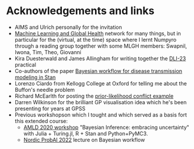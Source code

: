 # Acknowledgements and links

- AIMS and Ulrich personally for the invitation
- [Machine Learning and Global Health](mlgh.net/people) network for many things, but in  particular for the (virtual, at the time) space where I lernt Numpyro through a reading group together with some MLGH members: Swapnil, Iwona, Tim, Theo, Giovanni
- Kira Duesterwald and James Allingham for writing together the [DLI-23](https://github.com/deep-learning-indaba/indaba-pracs-2023) practical
- Co-authors of the paper [Bayesian workflow for disease transmission modeling in Stan](https://onlinelibrary.wiley.com/doi/abs/10.1002/sim.9164) 
- Lorenzo Ciardo from Kellogg College at Oxford for telling me about the Buffon's needle problem
- Richard McEarlth for posting the [prior-likelihood conflict example](https://twitter.com/rlmcelreath/status/1701165075493470644)
- Darren Wilkinson for the brilliant GP visualisation idea which he's been presenting for years at GPSS
- Previous workshopson which I tought and which served as a basis fort this extended course: 
    - [AMLD 2020 workshop](https://github.com/elizavetasemenova/EmbracingUncertainty) "Bayesian Inference: embracing uncertainty" with Julia + Turing.jl, R + Stan and Python+PyMC3.
    - [Nordic ProbAI 2022](https://probabilistic.ai/) lecture on Bayesian workflow
